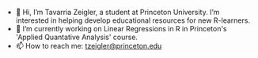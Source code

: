 - 👋 Hi, I’m Tavarria Zeigler, a student at Princeton University. I’m interested in helping develop educational resources for new R-learners.
- 🌱 I’m currently working on Linear Regressions in R in Princeton's 'Applied Quantative Analysis' course.
- 📫 How to reach me: tzeigler@princeton.edu

<!---
tzeigler1221/tzeigler1221 is a ✨ special ✨ repository because its `README.md` (this file) appears on your GitHub profile.
You can click the Preview link to take a look at your changes.
--->
